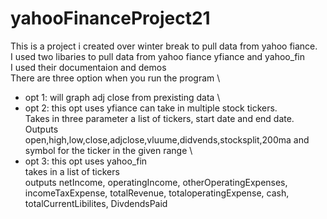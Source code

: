 # yahooFinanceProject21
This is a project i created over winter break to pull data from yahoo fiance.\
I used two libaries to pull data from yahoo fiance yfiance and yahoo_fin \
I used their documentaion and demos\
There are three option when you run the program \
* opt 1: will graph adj close from prexisting data \
* opt 2: this opt uses yfiance can take in multiple stock tickers. \
Takes in three parameter a list of tickers, start date and end date. \
Outputs open,high,low,close,adjclose,vluume,didvends,stocksplit,200ma and symbol for the ticker in the given range \
* opt 3: this opt uses yahoo_fin \
takes in a list of tickers \
outputs netIncome, operatingIncome, otherOperatingExpenses, incomeTaxExpense, totalRevenue, totaloperatingExpense, cash, totalCurrentLibilites, DivdendsPaid
